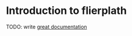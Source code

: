 # Introduction to flierplath

TODO: write [great documentation](http://jacobian.org/writing/what-to-write/)
